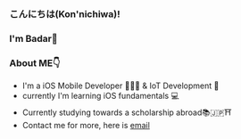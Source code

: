 ### こんにちは(Kon'nichiwa)! 

### I'm Badar👋


### About ME👇
* I'm a iOS Mobile Developer 👨🏻‍💻  & IoT Development 🤖
* currently I'm learning iOS fundamentals 💻
* Currently studying towards a scholarship abroad📚🇯🇵⛩
* Contact me for more, here is [email](badar.maulana.techno@gmail.com)

